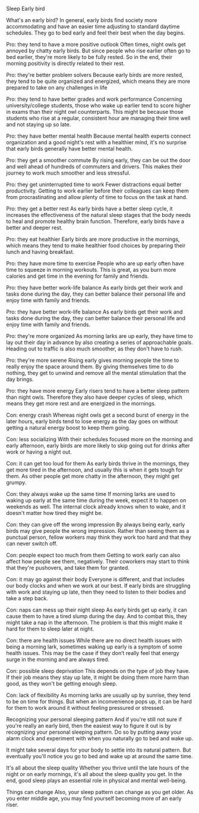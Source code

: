 Sleep Early bird

What's an early bird?
In general, early birds find society more accommodating and have an easier time adjusting to standard daytime schedules. They go to bed early and feel their best when the day begins.


Pro: they tend to have a more positive outlook
Often times, night owls get annoyed by chatty early birds. But since people who rise earlier often go to bed earlier, they're more likely to be fully rested. So in the end, their morning positivity is directly related to their rest.

Pro: they're better problem solvers
Because early birds are more rested, they tend to be quite organized and energized, which means they are more prepared to take on any challenges in life

Pro: they tend to have better grades and work performance
Concerning university/college students, those who wake up earlier tend to score higher in exams than their night owl counterparts. This might be because those students who rise at a regular, consistent hour are managing their time well and not staying up so late.

Pro: they have better mental health
Because mental health experts connect organization and a good night's rest with a healthier mind, it's no surprise that early birds generally have better mental health.

Pro: they get a smoother commute
By rising early, they can be out the door and well ahead of hundreds of commuters and drivers. This makes their journey to work much smoother and less stressful.

Pro: they get uninterrupted time to work
Fewer distractions equal better productivity. Getting to work earlier before their colleagues can keep them from procrastinating and allow plenty of time to focus on the task at hand.

Pro: they get a better rest
As early birds have a better sleep cycle, it increases the effectiveness of the natural sleep stages that the body needs to heal and promote healthy brain function. Therefore, early birds have a better and deeper rest.

Pro: they eat healthier
Early birds are more productive in the mornings, which means they tend to make healthier food choices by preparing their lunch and having breakfast.

Pro: they have more time to exercise
People who are up early often have time to squeeze in morning workouts. This is great, as you burn more calories and get time in the evening for family and friends.

Pro: they have better work-life balance
As early birds get their work and tasks done during the day, they can better balance their personal life and enjoy time with family and friends.

Pro: they have better work-life balance
As early birds get their work and tasks done during the day, they can better balance their personal life and enjoy time with family and friends.

Pro: they're more organized
As morning larks are up early, they have time to lay out their day in advance by also creating a series of approachable goals. Heading out to traffic is also much smoother, as they don't have to rush.


Pro: they're more serene
Rising early gives morning people the time to really enjoy the space around them. By giving themselves time to do nothing, they get to unwind and remove all the mental stimulation that the day brings.

Pro: they have more energy
Early risers tend to have a better sleep pattern than night owls. Therefore they also have deeper cycles of sleep, which means they get more rest and are energized in the mornings.



Con: energy crash
Whereas night owls get a second burst of energy in the later hours, early birds tend to lose energy as the day goes on without getting a natural energy boost to keep them going.

Con: less socializing
With their schedules focused more on the morning and early afternoon, early birds are more likely to skip going out for drinks after work or having a night out.

Con: it can get too loud for them
As early birds thrive in the mornings, they get more tired in the afternoon, and usually this is when it gets tough for them. As other people get more chatty in the afternoon, they might get grumpy.

Con: they always wake up the same time
If morning larks are used to waking up early at the same time during the week, expect it to happen on weekends as well. The internal clock already knows when to wake, and it doesn't matter how tired they might be.

Con: they can give off the wrong impression
By always being early, early birds may give people the wrong impression. Rather than seeing them as a punctual person, fellow workers may think they work too hard and that they can never switch off.

Con: people expect too much from them
Getting to work early can also affect how people see them, negatively. Their coworkers may start to think that they're pushovers, and take them for granted.

Con: it may go against their body
Everyone is different, and that includes our body clocks and when we work at our best. If early birds are struggling with work and staying up late, then they need to listen to their bodies and take a step back.

Con: naps can mess up their night sleep
As early birds get up early, it can cause them to have a tired slump during the day. And to combat this, they might take a nap in the afternoon. The problem is that this might make it hard for them to sleep later at night.

Con: there are health issues
While there are no direct health issues with being a morning lark, sometimes waking up early is a symptom of some health issues. This may be the case if they don’t really feel that energy surge in the morning and are always tired.

Con: possible sleep deprivation
This depends on the type of job they have. If their job means they stay up late, it might be doing them more harm than good, as they won't be getting enough sleep.


Con: lack of flexibility
As morning larks are usually up by sunrise, they tend to be on time for things. But when an inconvenience pops up, it can be hard for them to work around it without feeling pressured or stressed.


Recognizing your personal sleeping pattern
And if you're still not sure if you're really an early bird, then the easiest way to figure it out is by recognizing your personal sleeping pattern. Do so by putting away your alarm clock and experiment with when you naturally go to bed and wake up.

It might take several days for your body to settle into its natural pattern. But eventually you'll notice you go to bed and wake up at around the same time.

It's all about the sleep quality
Whether you thrive until the late hours of the night or on early mornings, it's all about the sleep quality you get. In the end, good sleep plays an essential role in physical and mental well-being.

Things can change
Also, your sleep pattern can change as you get older. As you enter middle age, you may find yourself becoming more of an early riser.


